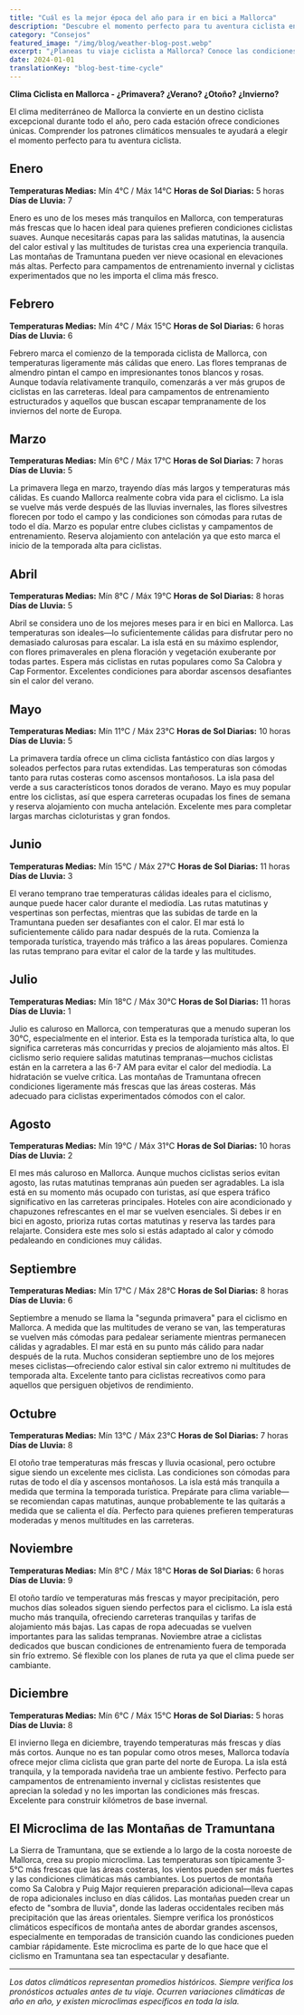 ```yaml
---
title: "Cuál es la mejor época del año para ir en bici a Mallorca"
description: "Descubre el momento perfecto para tu aventura ciclista en Mallorca con nuestra completa guía mes a mes sobre el clima, temperaturas y condiciones ciclistas durante todo el año."
category: "Consejos"
featured_image: "/img/blog/weather-blog-post.webp"
excerpt: "¿Planeas tu viaje ciclista a Mallorca? Conoce las condiciones climáticas, temperaturas y experiencias ciclistas de cada mes, desde inviernos suaves hasta veranos cálidos en el paraíso ciclista mediterráneo."
date: 2024-01-01
translationKey: "blog-best-time-cycle"
---
```


**Clima Ciclista en Mallorca - ¿Primavera? ¿Verano? ¿Otoño? ¿Invierno?**

El clima mediterráneo de Mallorca la convierte en un destino ciclista excepcional durante todo el año, pero cada estación ofrece condiciones únicas. Comprender los patrones climáticos mensuales te ayudará a elegir el momento perfecto para tu aventura ciclista.

## Enero

**Temperaturas Medias:** Mín 4°C / Máx 14°C
**Horas de Sol Diarias:** 5 horas
**Días de Lluvia:** 7

Enero es uno de los meses más tranquilos en Mallorca, con temperaturas más frescas que lo hacen ideal para quienes prefieren condiciones ciclistas suaves. Aunque necesitarás capas para las salidas matutinas, la ausencia del calor estival y las multitudes de turistas crea una experiencia tranquila. Las montañas de Tramuntana pueden ver nieve ocasional en elevaciones más altas. Perfecto para campamentos de entrenamiento invernal y ciclistas experimentados que no les importa el clima más fresco.

## Febrero

**Temperaturas Medias:** Mín 4°C / Máx 15°C
**Horas de Sol Diarias:** 6 horas
**Días de Lluvia:** 6

Febrero marca el comienzo de la temporada ciclista de Mallorca, con temperaturas ligeramente más cálidas que enero. Las flores tempranas de almendro pintan el campo en impresionantes tonos blancos y rosas. Aunque todavía relativamente tranquilo, comenzarás a ver más grupos de ciclistas en las carreteras. Ideal para campamentos de entrenamiento estructurados y aquellos que buscan escapar tempranamente de los inviernos del norte de Europa.

## Marzo

**Temperaturas Medias:** Mín 6°C / Máx 17°C
**Horas de Sol Diarias:** 7 horas
**Días de Lluvia:** 5

La primavera llega en marzo, trayendo días más largos y temperaturas más cálidas. Es cuando Mallorca realmente cobra vida para el ciclismo. La isla se vuelve más verde después de las lluvias invernales, las flores silvestres florecen por todo el campo y las condiciones son cómodas para rutas de todo el día. Marzo es popular entre clubes ciclistas y campamentos de entrenamiento. Reserva alojamiento con antelación ya que esto marca el inicio de la temporada alta para ciclistas.

## Abril

**Temperaturas Medias:** Mín 8°C / Máx 19°C
**Horas de Sol Diarias:** 8 horas
**Días de Lluvia:** 5

Abril se considera uno de los mejores meses para ir en bici en Mallorca. Las temperaturas son ideales—lo suficientemente cálidas para disfrutar pero no demasiado calurosas para escalar. La isla está en su máximo esplendor, con flores primaverales en plena floración y vegetación exuberante por todas partes. Espera más ciclistas en rutas populares como Sa Calobra y Cap Formentor. Excelentes condiciones para abordar ascensos desafiantes sin el calor del verano.

## Mayo

**Temperaturas Medias:** Mín 11°C / Máx 23°C
**Horas de Sol Diarias:** 10 horas
**Días de Lluvia:** 5

La primavera tardía ofrece un clima ciclista fantástico con días largos y soleados perfectos para rutas extendidas. Las temperaturas son cómodas tanto para rutas costeras como ascensos montañosos. La isla pasa del verde a sus característicos tonos dorados de verano. Mayo es muy popular entre los ciclistas, así que espera carreteras ocupadas los fines de semana y reserva alojamiento con mucha antelación. Excelente mes para completar largas marchas cicloturistas y gran fondos.

## Junio

**Temperaturas Medias:** Mín 15°C / Máx 27°C
**Horas de Sol Diarias:** 11 horas
**Días de Lluvia:** 3

El verano temprano trae temperaturas cálidas ideales para el ciclismo, aunque puede hacer calor durante el mediodía. Las rutas matutinas y vespertinas son perfectas, mientras que las subidas de tarde en la Tramuntana pueden ser desafiantes con el calor. El mar está lo suficientemente cálido para nadar después de la ruta. Comienza la temporada turística, trayendo más tráfico a las áreas populares. Comienza las rutas temprano para evitar el calor de la tarde y las multitudes.

## Julio

**Temperaturas Medias:** Mín 18°C / Máx 30°C
**Horas de Sol Diarias:** 11 horas
**Días de Lluvia:** 1

Julio es caluroso en Mallorca, con temperaturas que a menudo superan los 30°C, especialmente en el interior. Esta es la temporada turística alta, lo que significa carreteras más concurridas y precios de alojamiento más altos. El ciclismo serio requiere salidas matutinas tempranas—muchos ciclistas están en la carretera a las 6-7 AM para evitar el calor del mediodía. La hidratación se vuelve crítica. Las montañas de Tramuntana ofrecen condiciones ligeramente más frescas que las áreas costeras. Más adecuado para ciclistas experimentados cómodos con el calor.

## Agosto

**Temperaturas Medias:** Mín 19°C / Máx 31°C
**Horas de Sol Diarias:** 10 horas
**Días de Lluvia:** 2

El mes más caluroso en Mallorca. Aunque muchos ciclistas serios evitan agosto, las rutas matutinas tempranas aún pueden ser agradables. La isla está en su momento más ocupado con turistas, así que espera tráfico significativo en las carreteras principales. Hoteles con aire acondicionado y chapuzones refrescantes en el mar se vuelven esenciales. Si debes ir en bici en agosto, prioriza rutas cortas matutinas y reserva las tardes para relajarte. Considera este mes solo si estás adaptado al calor y cómodo pedaleando en condiciones muy cálidas.

## Septiembre

**Temperaturas Medias:** Mín 17°C / Máx 28°C
**Horas de Sol Diarias:** 8 horas
**Días de Lluvia:** 6

Septiembre a menudo se llama la "segunda primavera" para el ciclismo en Mallorca. A medida que las multitudes de verano se van, las temperaturas se vuelven más cómodas para pedalear seriamente mientras permanecen cálidas y agradables. El mar está en su punto más cálido para nadar después de la ruta. Muchos consideran septiembre uno de los mejores meses ciclistas—ofreciendo calor estival sin calor extremo ni multitudes de temporada alta. Excelente tanto para ciclistas recreativos como para aquellos que persiguen objetivos de rendimiento.

## Octubre

**Temperaturas Medias:** Mín 13°C / Máx 23°C
**Horas de Sol Diarias:** 7 horas
**Días de Lluvia:** 8

El otoño trae temperaturas más frescas y lluvia ocasional, pero octubre sigue siendo un excelente mes ciclista. Las condiciones son cómodas para rutas de todo el día y ascensos montañosos. La isla está más tranquila a medida que termina la temporada turística. Prepárate para clima variable—se recomiendan capas matutinas, aunque probablemente te las quitarás a medida que se calienta el día. Perfecto para quienes prefieren temperaturas moderadas y menos multitudes en las carreteras.

## Noviembre

**Temperaturas Medias:** Mín 8°C / Máx 18°C
**Horas de Sol Diarias:** 6 horas
**Días de Lluvia:** 9

El otoño tardío ve temperaturas más frescas y mayor precipitación, pero muchos días soleados siguen siendo perfectos para el ciclismo. La isla está mucho más tranquila, ofreciendo carreteras tranquilas y tarifas de alojamiento más bajas. Las capas de ropa adecuadas se vuelven importantes para las salidas tempranas. Noviembre atrae a ciclistas dedicados que buscan condiciones de entrenamiento fuera de temporada sin frío extremo. Sé flexible con los planes de ruta ya que el clima puede ser cambiante.

## Diciembre

**Temperaturas Medias:** Mín 6°C / Máx 15°C
**Horas de Sol Diarias:** 5 horas
**Días de Lluvia:** 8

El invierno llega en diciembre, trayendo temperaturas más frescas y días más cortos. Aunque no es tan popular como otros meses, Mallorca todavía ofrece mejor clima ciclista que gran parte del norte de Europa. La isla está tranquila, y la temporada navideña trae un ambiente festivo. Perfecto para campamentos de entrenamiento invernal y ciclistas resistentes que aprecian la soledad y no les importan las condiciones más frescas. Excelente para construir kilómetros de base invernal.

## El Microclima de las Montañas de Tramuntana

La Sierra de Tramuntana, que se extiende a lo largo de la costa noroeste de Mallorca, crea su propio microclima. Las temperaturas son típicamente 3-5°C más frescas que las áreas costeras, los vientos pueden ser más fuertes y las condiciones climáticas más cambiantes. Los puertos de montaña como Sa Calobra y Puig Major requieren preparación adicional—lleva capas de ropa adicionales incluso en días cálidos. Las montañas pueden crear un efecto de "sombra de lluvia", donde las laderas occidentales reciben más precipitación que las áreas orientales. Siempre verifica los pronósticos climáticos específicos de montaña antes de abordar grandes ascensos, especialmente en temporadas de transición cuando las condiciones pueden cambiar rápidamente. Este microclima es parte de lo que hace que el ciclismo en Tramuntana sea tan espectacular y desafiante.

---

*Los datos climáticos representan promedios históricos. Siempre verifica los pronósticos actuales antes de tu viaje. Ocurren variaciones climáticas de año en año, y existen microclimas específicos en toda la isla.*
